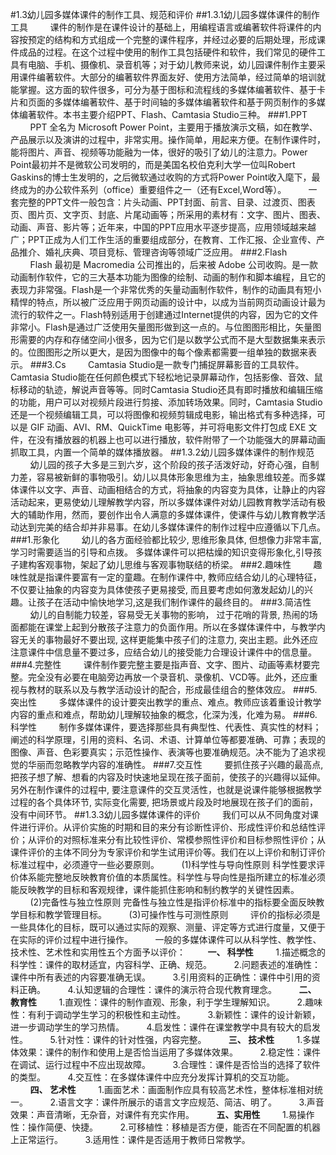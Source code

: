 #1.3幼儿园多媒体课件的制作工具、规范和评价
##1.3.1幼儿园多媒体课件的制作工具
&nbsp;&nbsp;&nbsp;&nbsp;&nbsp;&nbsp;&nbsp;&nbsp;课件的制作是在课件设计的基础上，用编程语言或编著软件将课件的内容按预定的结构和方式组成一个完整的课件程序，并经过必要的后期处理，形成课件成品的过程。在这个过程中使用的制作工具包括硬件和软件，我们常见的硬件工具有电脑、手机、摄像机、录音机等；对于幼儿教师来说，幼儿园课件制作主要采用课件编著软件。大部分的编著软件界面友好、使用方法简单，经过简单的培训就能掌握。这方面的软件很多，可分为基于图标和流程线的多媒体编著软件、基于卡片和页面的多媒体编著软件、基于时间轴的多媒体编著软件和基于网页制作的多媒体编著软件。本书主要介绍PPT、Flash、Camtasia Studio三种。
###1.PPT
&nbsp;&nbsp;&nbsp;&nbsp;&nbsp;&nbsp;&nbsp;&nbsp;PPT 全名为 Microsoft Power Point，主要用于播放演示文稿，如在教学、产品展示以及演讲的过程中，非常实用。操作简单，用起来方便。在制作课件时，能将图片、声音、视频等功能融为一体，很好的吸引了幼儿的注意力。Power Point最初并不是微软公司发明的，而是美国名校伯克利大学一位叫Robert Gaskins的博士生发明的，之后微软通过收购的方式将Power Point收入麾下，最终成为的办公软件系列（office）重要组件之一（还有Excel,Word等）。
&nbsp;&nbsp;&nbsp;&nbsp;&nbsp;&nbsp;&nbsp;&nbsp;一套完整的PPT文件一般包含：片头动画、PPT封面、前言、目录、过渡页、图表页、图片页、文字页、封底、片尾动画等；所采用的素材有：文字、图片、图表、动画、声音、影片等；近年来，中国的PPT应用水平逐步提高，应用领域越来越广；PPT正成为人们工作生活的重要组成部分，在教育、工作汇报、企业宣传、产品推介、婚礼庆典、项目竞标、管理咨询等领域广泛应用。
###2.Flash
&nbsp;&nbsp;&nbsp;&nbsp;&nbsp;&nbsp;&nbsp;&nbsp;Flash 最初是 Macromedia 公司推出的，后来被 Adobe 公司收购。是一款动画制作软件，它的三大基本功能为图像的绘制、动画的制作和脚本编程，且它的表现力非常强。Flash是一个非常优秀的矢量动画制作软件，制作的动画具有短小精悍的特点，所以被广泛应用于网页动画的设计中，以成为当前网页动画设计最为流行的软件之一。Flash特别适用于创建通过Internet提供的内容，因为它的文件非常小。Flash是通过广泛使用矢量图形做到这一点的。与位图图形相比，矢量图形需要的内存和存储空间小很多，因为它们是以数学公式而不是大型数据集来表示的。位图图形之所以更大，是因为图像中的每个像素都需要一组单独的数据来表示。
###3.Cs
&nbsp;&nbsp;&nbsp;&nbsp;&nbsp;&nbsp;&nbsp;&nbsp;Camtasia Studio是一款专门捕捉屏幕影音的工具软件。Camtasia Studio能在任何颜色模式下轻松地记录屏幕动作，包括影像、音效、鼠标移动的轨迹，解说声音等等。同时Camtasia Studio还具有即时播放和编辑压缩的功能，用户可以对视频片段进行剪接、添加转场效果。同时，Camtasia Studio还是一个视频编辑工具，可以将图像和视频剪辑成电影，输出格式有多种选择，可以是 GIF 动画、AVI、RM、QuickTime 电影等，并可将电影文件打包成 EXE 文件，在没有播放器的机器上也可以进行播放，软件附带了一个功能强大的屏幕动画抓取工具，内置一个简单的媒体播放器。
##1.3.2幼儿园多媒体课件的制作规范
&nbsp;&nbsp;&nbsp;&nbsp;&nbsp;&nbsp;&nbsp;&nbsp;幼儿园的孩子大多是三到六岁，这个阶段的孩子活泼好动，好奇心强，自制力差，容易被新鲜的事物吸引。幼儿以具体形象思维为主，抽象思维较差。而多媒体课件以文字、声音、动画相结合的方式，将抽象的内容变为具体，让静止的内容活动起来，更易使幼儿理解教学内容，所以多媒体课件对幼儿园教育教学活动有极大的辅助作用，然而，要创作出令人满意的多媒体课件，使课件与幼儿教育教学活动达到完美的结合却并非易事。在幼儿多媒体课件的制作过程中应遵循以下几点。
###1.形象化
&nbsp;&nbsp;&nbsp;&nbsp;&nbsp;&nbsp;&nbsp;&nbsp;幼儿的各方面经验都比较少, 思维形象具体, 但想像力非常丰富, 学习时需要适当的引导和点拨。 多媒体课件可以把枯燥的知识变得形象化,引导孩子建构客观事物，架起了幼儿思维与客观事物联结的桥梁。
###2.趣味性
&nbsp;&nbsp;&nbsp;&nbsp;&nbsp;&nbsp;&nbsp;&nbsp;趣味性就是指课件要富有一定的童趣。在制作课件中, 教师应结合幼儿的心理特征，不仅要让抽象的内容变为具体使孩子更易接受, 而且要考虑如何激发起幼儿的兴趣。让孩子在活动中愉快地学习,这是我们制作课件的最终目的。
###3.简洁性
&nbsp;&nbsp;&nbsp;&nbsp;&nbsp;&nbsp;&nbsp;&nbsp;幼儿的自制能力较差，容易受无关事物的影响， 过于花哨的背景, 热闹的场面都能在课堂上起到分散孩子注意力的负面作用。所以在多媒体课件中，与教学内容无关的事物最好不要出现, 这样更能集中孩子们的注意力, 突出主题。此外还应注意课件中信息量不要过多，应结合幼儿的接受能力合理设计课件中的信息量。
###4.完整性
&nbsp;&nbsp;&nbsp;&nbsp;&nbsp;&nbsp;&nbsp;&nbsp;课件制作要完整主要是指声音、文字、图片、动画等素材要完整。完全没有必要在电脑旁边再放一个录音机、录像机、VCD等。此外，还应重视与教材的联系以及与教学活动设计的配合，形成最佳组合的整体效应。
###5.突出性
&nbsp;&nbsp;&nbsp;&nbsp;&nbsp;&nbsp;&nbsp;&nbsp;多媒体课件的设计要突出教学的重点、难点。教师应该着重设计教学内容的重点和难点，帮助幼儿理解较抽象的概念，化深为浅，化难为易。
###6.科学性
&nbsp;&nbsp;&nbsp;&nbsp;&nbsp;&nbsp;&nbsp;&nbsp;制作多媒体课件，要选择那些具有典型性、代表性、真实性的材料；阐述的科学原理，引用的资料、名词、术语、计算单位等都要准确、可靠；表现的图像、声音、色彩要真实；示范性操作、表演等也要准确规范。决不能为了追求视觉的华丽而忽略教学内容的准确性。
###7.交互性
&nbsp;&nbsp;&nbsp;&nbsp;&nbsp;&nbsp;&nbsp;&nbsp;要抓住孩子兴趣的最高点,把孩子想了解、想看的内容及时快速地呈现在孩子面前，使孩子的兴趣得以延伸。另外在制作课件的过程中, 要注意课件的交互灵活性，也就是说课件能够根据教学过程的各个具体环节, 实际变化需要, 把场景或片段及时地展现在孩子们的面前，没有中间环节。
##1.3.3幼儿园多媒体课件的评价
&nbsp;&nbsp;&nbsp;&nbsp;&nbsp;&nbsp;&nbsp;&nbsp;我们可以从不同角度对课件进行评价。从评价实施的时期和目的来分有诊断性评价、形成性评价和总结性评价；从评价的对照标准来分有比较性评价、常模参照性评价和目标参照性评价；从课件评价的主体不同分为专家评价和学生试用评价等。我们在以上评价和制订评价标准过程中，必须遵守一些必要原则。
&nbsp;&nbsp;&nbsp;&nbsp;&nbsp;&nbsp;&nbsp;&nbsp;(1)科学性与导向性原则
科学性要求评价体系能完整地反映教育价值的本质属性。科学性与导向性是指所建立的标准必须能反映教学的目标和客观规律，课件能抓住影响和制约教学的关键性因素。
&nbsp;&nbsp;&nbsp;&nbsp;&nbsp;&nbsp;&nbsp;&nbsp;(2)完备性与独立性原则
完备性与独立性是指评价标准中的指标要全面反映教学目标和教学管理目标。 
&nbsp;&nbsp;&nbsp;&nbsp;&nbsp;&nbsp;&nbsp;&nbsp;(3)可操作性与可测性原则 
&nbsp;&nbsp;&nbsp;&nbsp;&nbsp;&nbsp;&nbsp;&nbsp;评价的指标必须是一些具体化的目标，既可以通过实际的观察、测量、评定等方式进行度量，又便于在实际的评价过程中进行操作。
&nbsp;&nbsp;&nbsp;&nbsp;&nbsp;&nbsp;&nbsp;&nbsp;一般的多媒体课件可以从科学性、教学性、技术性、艺术性和实用性五个方面予以评价：
&nbsp;&nbsp;&nbsp;&nbsp;&nbsp;&nbsp;&nbsp;&nbsp;**一、 科学性**
&nbsp;&nbsp;&nbsp;&nbsp;&nbsp;&nbsp;&nbsp;&nbsp;1.描述概念的科学性：课件的取材适宜，内容科学、正确、规范。
&nbsp;&nbsp;&nbsp;&nbsp;&nbsp;&nbsp;&nbsp;&nbsp;2.问题表述的准确性：课件中所有表述的内容要准确无误。
&nbsp;&nbsp;&nbsp;&nbsp;&nbsp;&nbsp;&nbsp;&nbsp;3.引用资料的正确性：课件中引用的资料正确。
&nbsp;&nbsp;&nbsp;&nbsp;&nbsp;&nbsp;&nbsp;&nbsp;4.认知逻辑的合理性：课件的演示符合现代教育理念。
&nbsp;&nbsp;&nbsp;&nbsp;&nbsp;&nbsp;&nbsp;&nbsp;**二、 教育性**
&nbsp;&nbsp;&nbsp;&nbsp;&nbsp;&nbsp;&nbsp;&nbsp;1.直观性：课件的制作直观、形象，利于学生理解知识。
&nbsp;&nbsp;&nbsp;&nbsp;&nbsp;&nbsp;&nbsp;&nbsp;2.趣味性：有利于调动学生学习的积极性和主动性。
&nbsp;&nbsp;&nbsp;&nbsp;&nbsp;&nbsp;&nbsp;&nbsp;3.新颖性：课件的设计新颖，进一步调动学生的学习热情。
&nbsp;&nbsp;&nbsp;&nbsp;&nbsp;&nbsp;&nbsp;&nbsp;4.启发性：课件在课堂教学中具有较大的启发性。
&nbsp;&nbsp;&nbsp;&nbsp;&nbsp;&nbsp;&nbsp;&nbsp;5.针对性：课件的针对性强，内容完整。
&nbsp;&nbsp;&nbsp;&nbsp;&nbsp;&nbsp;&nbsp;&nbsp;**三、 技术性**
&nbsp;&nbsp;&nbsp;&nbsp;&nbsp;&nbsp;&nbsp;&nbsp;1.多媒体效果：课件的制作和使用上是否恰当运用了多媒体效果。
&nbsp;&nbsp;&nbsp;&nbsp;&nbsp;&nbsp;&nbsp;&nbsp;2.稳定性：课件在调试、运行过程中不应出现故障。
&nbsp;&nbsp;&nbsp;&nbsp;&nbsp;&nbsp;&nbsp;&nbsp;3.合理性：课件是否恰当的选择了软件的类型。
&nbsp;&nbsp;&nbsp;&nbsp;&nbsp;&nbsp;&nbsp;&nbsp;4.交互性：在多媒体课件中应充分发挥计算机的交互功能。
&nbsp;&nbsp;&nbsp;&nbsp;&nbsp;&nbsp;&nbsp;&nbsp;**四、 艺术性**
&nbsp;&nbsp;&nbsp;&nbsp;&nbsp;&nbsp;&nbsp;&nbsp;1.画面艺术：画面制作应具有较高艺术性，整体标准相对统一。
&nbsp;&nbsp;&nbsp;&nbsp;&nbsp;&nbsp;&nbsp;&nbsp;2.语言文字：课件所展示的语言文字应规范、简洁、明了。
&nbsp;&nbsp;&nbsp;&nbsp;&nbsp;&nbsp;&nbsp;&nbsp;3.声音效果：声音清晰，无杂音，对课件有充实作用。
&nbsp;&nbsp;&nbsp;&nbsp;&nbsp;&nbsp;&nbsp;&nbsp;**五、实用性**
&nbsp;&nbsp;&nbsp;&nbsp;&nbsp;&nbsp;&nbsp;&nbsp;1.易操作性：操作简便、快捷。
&nbsp;&nbsp;&nbsp;&nbsp;&nbsp;&nbsp;&nbsp;&nbsp;2.可移植性：移植是否方便，能否在不同配置的机器上正常运行。
&nbsp;&nbsp;&nbsp;&nbsp;&nbsp;&nbsp;&nbsp;&nbsp;3.适用性：课件是否适用于教师日常教学。

